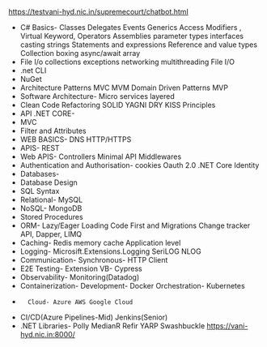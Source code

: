 https://testvani-hyd.nic.in/supremecourt/chatbot.html

-	C# Basics- Classes Delegates Events Generics Access Modifiers , Virtual Keyword, Operators Assemblies parameter types interfaces casting strings Statements and expressions Reference and value types Collection boxing async/await array 
-	File I/o collections exceptions networking multithreading File I/O
-	.net CLI
-	NuGet
-	Architecture Patterns MVC MVM Domain Driven Patterns MVP
-	Software Architecture- Micro services layered
-	Clean Code Refactoring SOLID YAGNI DRY KISS Principles 
-	API .NET CORE- 
-	MVC
-	Filter and Attributes
-	WEB BASICS- DNS HTTP/HTTPS
-	APIS- REST
-	Web APIS- Controllers Minimal API
	Middlewares
-	Authentication and Authorisation- cookies Oauth 2.0 .NET Core Identity
-	Databases-
-	Database Design
-	SQL Syntax
-	Relational- MySQL
-	NoSQL- MongoDB
-	Stored Procedures
-	ORM- Lazy/Eager Loading Code First and Migrations Change tracker API, Dapper, LIMQ
-	Caching- Redis memory cache Application level
-	Logging- Microsift.Extensions.Logging SeriLOG NLOG
-	Communication- Synchronous- HTTP Client
-	E2E Testing- Extension VB- Cypress
-	Observability- Monitoring(Datadog)
-	Containerization- Development- Docker Orchestration- Kubernetes
-		Cloud- Azure AWS Google Cloud
-	CI/CD(Azure Pipelines-Mid) Jenkins(Senior)
-	.NET Libraries- Polly MedianR Refir YARP Swashbuckle
https://vani-hyd.nic.in:8000/
